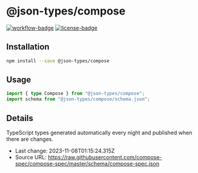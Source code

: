 # @json-types/compose

[![workflow-badge]](https://github.com/swordev/json-types/actions/workflows/ci.yaml) [![license-badge]](https://github.com/swordev/json-types#license)

[workflow-badge]: https://img.shields.io/github/actions/workflow/status/swordev/json-types/ci.yaml?branch=main
[license-badge]: https://img.shields.io/github/license/swordev/json-types

## Installation

```sh
npm install --save @json-types/compose
```

## Usage

```ts
import { type Compose } from "@json-types/compose";
import schema from "@json-types/compose/schema.json";
```

## Details

TypeScript types generated automatically every night and published when there are changes.

- Last change: 2023-11-08T01:15:24.315Z
- Source URL: https://raw.githubusercontent.com/compose-spec/compose-spec/master/schema/compose-spec.json
